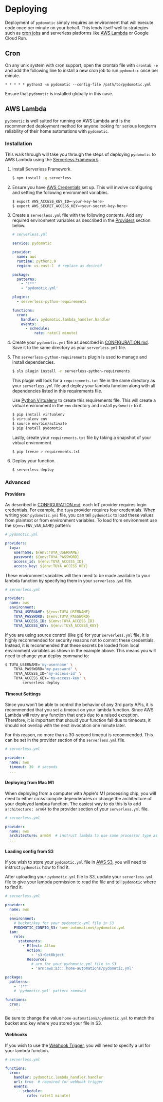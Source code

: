 # Deploying

Deployment of `pydomotic` simply requires an environment that will execute code once per minute on your behalf. This lends itself well to strategies such as [cron jobs](https://en.wikipedia.org/wiki/Cron) and serverless platforms like [AWS Lambda](https://aws.amazon.com/lambda/) or Google Cloud Run.

## Cron

On any unix system with cron support, open the crontab file with `crontab -e` and add the following line to install a new cron job to run `pydomotic` once per minute.

```cron
* * * * * python3 -m pydomotic --config-file /path/to/pydomotic.yml
```

Ensure that `pydomotic` is installed globally in this case.

## AWS Lambda

`pydomotic` is well suited for running on AWS Lambda and is the recommended deployment method for anyone looking for serious longterm reliability of their home automations with `pydomotic`.

### Installation

This walk through will take you through the steps of deploying `pydomotic` to AWS Lambda using the [Serverless Framework](https://www.serverless.com/).

1. Install Serverless Framework.

    ```bash
    $ npm install -g serverless
    ```

1. Ensure you have [AWS Credentials](https://www.serverless.com/framework/docs/providers/aws/guide/credentials/) set up. This will involve configuring and setting the following environment variables.

    ```bash
    $ export AWS_ACCESS_KEY_ID=<your-key-here>
    $ export AWS_SECRET_ACCESS_KEY=<your-secret-key-here>
    ```

1. Create a `serverless.yml` file with the following contents. Add any required environment variables as described in the [Providers](#providers) section below.

    ```yaml
    # serverless.yml

    service: pydomotic

    provider:
      name: aws
      runtime: python3.9
      region: us-east-1  # replace as desired

    package:
      patterns:
        - '!**'
        - 'pydomotic.yml'

    plugins:
      - serverless-python-requirements

    functions:
      cron:
        handler: pydomotic.lambda_handler.handler
        events:
          - schedule:
              rate: rate(1 minute)
    ```

1. Create your `pydomotic.yml` file as descrbed in [CONFIGURATION.md](./CONFIGURATION.md). Save it to the same directory as your `serverless.yml` file.

1. The `serverless-python-requirements` plugin is used to manage and install dependencies.

    ```bash
    $ sls plugin install -n serverless-python-requirements
    ```

    This plugin will look for a `requirements.txt` file in the same directory as your `serverless.yml` file and deploy your lambda function along with all dependencies listed in this requirements file.

    Use [Python Virtualenv](https://virtualenv.pypa.io/en/latest/) to create this requirements file. This will create a virtual environment in the `env` directory and install `pydomotic` to it.

    ```bash
    $ pip install virtualenv
    $ virtualenv env
    $ source env/bin/activate
    $ pip install pydomotic
    ```

    <!-- Include on demand package installation here -->

    Lastly, create your `requirements.txt` file by taking a snapshot of your virtual environment.

    ```bash
    $ pip freeze > requirements.txt
    ```

1. Deploy your function.

    ```bash
    $ serverless deploy
    ```

### Advanced

#### Providers

As described in [CONFIGURATION.md](./CONFIGURATION.md#providers), each IoT provider requires login credentials. For example, the `tuya` provider requires four credentials. When writing your `pydomotic.yml` file, you can tell `pydomotic` to load these values from plaintext or from environment variables. To load from environment use the `${env:ENV_VAR_NAME}` pattern:

```yaml
# pydomotic.yml

providers:
  tuya:
    username: ${env:TUYA_USERNAME}
    password: ${env:TUYA_PASSWORD}
    access_id: ${env:TUYA_ACCESS_ID}
    access_key: ${env:TUYA_ACCESS_KEY}
```

These environment variables will then need to be made available to your lambda function by specifying them in your `serverless.yml` file.

```yaml
# serverless.yml

provider:
  name: aws
  environment:
    TUYA_USERNAME: ${env:TUYA_USERNAME}
    TUYA_PASSWORD: ${env:TUYA_PASSWORD}
    TUYA_ACCESS_ID: ${env:TUYA_ACCESS_ID}
    TUYA_ACCESS_KEY: ${env:TUYA_ACCESS_KEY}
```

If you are using source control (like git) for your `serverless.yml` file, it is highly recommended for security reasons not to commit these credentials. Instead, it is recommended that these secrets be loaded from local environment variables as shown in the example above. This means you will need to change your deploy command to:

```bash
$ TUYA_USERNAME='my-username' \
    TUYA_PASSWORD='my-password' \
    TUYA_ACCESS_ID='my-access-id' \
    TUYA_ACCESS_KEY='my-access-key' \
        serverless deploy
```

#### Timeout Settings

Since you won't be able to control the behavior of any 3rd party APIs, it is recommended that you set a timeout on your lambda function. Since AWS Lambda will retry any function that ends due to a raised exception. Therefore, it is important that should your function fail due to timeouts, it should not overlap with the next invocation one minute later.

For this reason, no more than a 30-second timeout is recommended. This can be set in the provider section of the `serverless.yml` file.

```yaml
# serverless.yml

provider:
  name: aws
  timeout: 30  # seconds
  ...
```

#### Deploying from Mac M1

When deploying from a computer with Apple's M1 processing chip, you will need to either cross compile dependencies or change the architecture of your deployed lambda function. The easiest way to do this is to add `architecture: arm64` to the provider section of your `serverless.yml` file.

```yaml
# serverless.yml

provider:
  name: aws
  architecture: arm64  # instruct lambda to use same processor type as your local computer
  ...
```

#### Loading config from S3

If you wish to store your `pydomotic.yml` file in [AWS S3](https://aws.amazon.com/s3/), you will need to instruct `pydomotic` how to find it.

After uploading your `pydomotic.yml` file to S3, update your `serverless.yml` file to give your lambda permission to read the file and tell `pydomotic` where to find it.

```yaml
# serverless.yml

provider:
  name: aws
  ...
  environment:
    # bucket/key for your pydomotic.yml file in S3
    PYDOMOTIC_CONFIG_S3: home-automations/pydomotic.yml
  iam:
    role:
      statements:
        - Effect: Allow
          Action:
            - 's3:GetObject'
          Resource:
            # arn for your pydomotic.yml file in S3
            - 'arn:aws:s3:::home-automations/pydomotic.yml'

package:
  patterns:
    - '!**'
    # 'pydomotic.yml' pattern removed

functions:
  cron:
    ...
```

Be sure to change the value `home-automations/pydomotic.yml` to match the bucket and key where you stored your file in S3.

<!--
  - ${env:ENV_VAR} usage
  - iam
  - patterns
-->

#### Webhooks

If you wish to use the [Webhook Trigger](./CONFIGURATION.md#webhook-trigger), you will need to specify a url for your lambda function.

```yaml
# serverless.yml

functions:
  cron:
    handler: pydomotic.lambda_handler.handler
    url: true  # required for webhook trigger
    events:
      - schedule:
          rate: rate(1 minute)
```